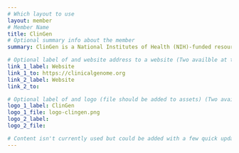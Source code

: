 ```yaml
---
# Which layout to use
layout: member
# Member Name
title: ClinGen
# Optional summary info about the member
summary: ClinGen is a National Institutes of Health (NIH)-funded resource dedicated to building a central resource that defines the clinical relevance of genes and variants for use in precision medicine and research.

# Optional label of and website address to a website (Two availble at the moment)
link_1_label: Website
link_1_to: https://clinicalgenome.org
link_2_label: Website
link_2_to:

# Optional label of and logo (file should be added to assets) (Two availble at the moment).
logo_1_label: ClinGen
logo_1_file: logo-clingen.png
logo_2_label:
logo_2_file:

# Content isn't currently used but could be added with a few quick updates if needed to allow for pages
---
```

